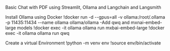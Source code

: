Basic Chat with PDF using Streamlit, Ollama and Langchain and Langsmith

Install Ollama using Docker
 !docker run -d --gpus=all -v ollama:/root/.ollama -p 11435:11434 --name ollama ollama/ollama
-Add qwq and mxnai-embed-large models
 !docker exec -it ollama ollama run mxbai-embed-large
 !docker exec -it ollama ollama run qwq

 Create a virtual Environment 
 !python -m venv env
 !source env/bin/activate

